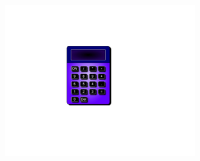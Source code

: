 ![](https://github.com/Guilherme-Kraemer/Estudo/blob/main/Ideias/Projetos/Calculadora%20Html/ezgif.com-animated-gif-maker.gif)
